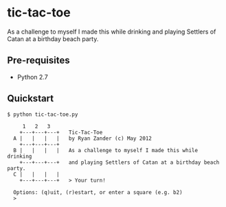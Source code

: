 # tic-tac-toe
As a challenge to myself I made this while drinking and playing Settlers of Catan at a birthday beach party.

## Pre-requisites

- Python 2.7

## Quickstart

```shell
$ python tic-tac-toe.py

     1   2   3     
    +---+---+---+   Tic-Tac-Toe
  A |   |   |   |   by Ryan Zander (c) May 2012
    +---+---+---+   
  B |   |   |   |   As a challenge to myself I made this while drinking
    +---+---+---+   and playing Settlers of Catan at a birthday beach party.
  C |   |   |   |   
    +---+---+---+   > Your turn!

  Options: (q)uit, (r)estart, or enter a square (e.g. b2)
  > 
```
